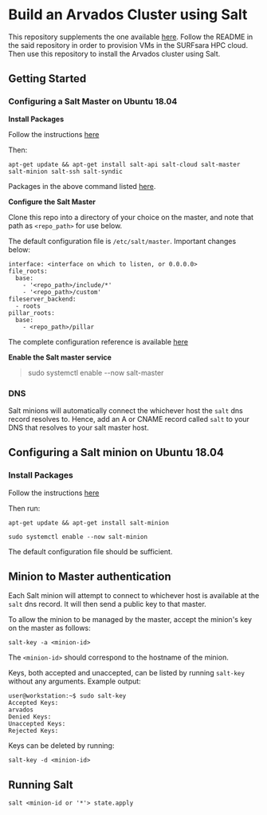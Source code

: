# Build an Arvados Cluster using Salt

This repository supplements the one available [here](https://github.com/gijzelaerr/bio_cluster).
Follow the README in the said repository in order to provision VMs in the SURFsara HPC cloud.
Then use this repository to install the Arvados cluster using Salt.

## Getting Started

### Configuring a Salt Master on Ubuntu 18.04
**Install Packages** 

Follow the instructions [here](https://repo.saltstack.com/#ubuntu)

Then:
```
apt-get update && apt-get install salt-api salt-cloud salt-master salt-minion salt-ssh salt-syndic
```

Packages in the above command listed [here](https://docs.saltstack.com/en/master/topics/installation/ubuntu.html).

**Configure the Salt Master**

Clone this repo into a directory of your choice on the master, and note that path as `<repo_path>` for use below.

The default configuration file is `/etc/salt/master`. Important changes below:
```
interface: <interface on which to listen, or 0.0.0.0>
file_roots:
  base:
    - '<repo_path>/include/*'
    - '<repo_path>/custom'
fileserver_backend:
  - roots
pillar_roots:
  base:
    - <repo_path>/pillar
```

The complete configuration reference is available [here](https://docs.saltstack.com/en/master/ref/configuration/master.html#configuration-salt-master)

**Enable the Salt master service**

> sudo systemctl enable --now salt-master

### DNS

Salt minions will automatically connect the whichever host the `salt` dns record resolves to.
Hence, add an A or CNAME record called `salt` to your DNS that resolves to your salt master host.

## Configuring a Salt minion on Ubuntu 18.04

### Install Packages
Follow the instructions [here](https://repo.saltstack.com/#ubuntu)

Then run:

```
apt-get update && apt-get install salt-minion
```

```
sudo systemctl enable --now salt-minion
```

The default configuration file should be sufficient.

## Minion to Master authentication

Each Salt minion will attempt to connect to whichever host is available at the `salt` dns record.
It will then send a public key to that master.

To allow the minion to be managed by the master, accept the minion's key on the master as follows:
```
salt-key -a <minion-id>
```

The `<minion-id>` should correspond to the hostname of the minion.

Keys, both accepted and unaccepted, can be listed by running `salt-key` without any arguments. Example output:

```
user@workstation:~$ sudo salt-key
Accepted Keys:
arvados
Denied Keys:
Unaccepted Keys:
Rejected Keys:
```

Keys can be deleted by running:
```
salt-key -d <minion-id>
```

## Running Salt
```
salt <minion-id or '*'> state.apply
```